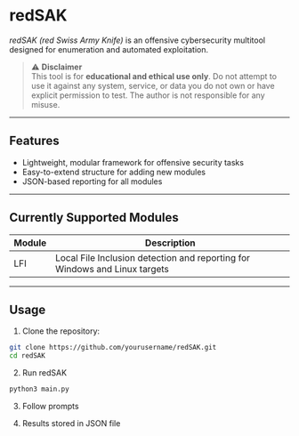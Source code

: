 # redSAK

*redSAK (red Swiss Army Knife)* is an offensive cybersecurity multitool designed for enumeration and automated exploitation.

> ⚠️ **Disclaimer**  
> This tool is for **educational and ethical use only**. Do not attempt to use it against any system, service, or data you do not own or have explicit permission to test. The author is not responsible for any misuse.

---

## Features

- Lightweight, modular framework for offensive security tasks
- Easy-to-extend structure for adding new modules
- JSON-based reporting for all modules

---

## Currently Supported Modules

| Module | Description |
|--------|-------------|
| LFI    | Local File Inclusion detection and reporting for Windows and Linux targets |

---

## Usage

1. Clone the repository:

```bash
git clone https://github.com/yourusername/redSAK.git
cd redSAK
```

2. Run redSAK

```bash
python3 main.py
```

3. Follow prompts

4. Results stored in JSON file